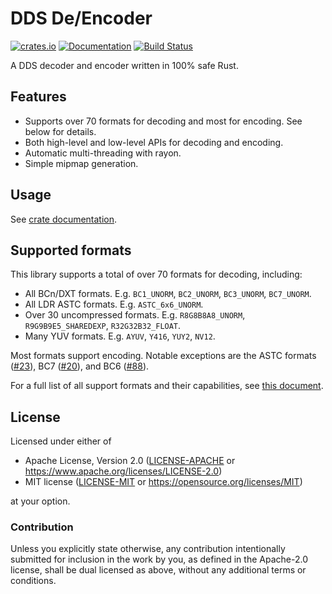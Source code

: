 # DDS De/Encoder

[![crates.io](https://img.shields.io/crates/v/dds.svg)](https://crates.io/crates/dds)
[![Documentation](https://docs.rs/image/badge.svg)](https://docs.rs/dds)
[![Build Status](https://github.com/image-rs/image-dds/workflows/Rust%20CI/badge.svg)](https://github.com/image-rs/image-dds/actions)

A DDS decoder and encoder written in 100% safe Rust.

## Features

- Supports over 70 formats for decoding and most for encoding. See below for details.
- Both high-level and low-level APIs for decoding and encoding.
- Automatic multi-threading with rayon.
- Simple mipmap generation.

## Usage

See [crate documentation](https://docs.rs/dds/).

## Supported formats

This library supports a total of over 70 formats for decoding, including:

- All BCn/DXT formats. E.g. `BC1_UNORM`, `BC2_UNORM`, `BC3_UNORM`, `BC7_UNORM`.
- All LDR ASTC formats. E.g. `ASTC_6x6_UNORM`.
- Over 30 uncompressed formats. E.g. `R8G8B8A8_UNORM`, `R9G9B9E5_SHAREDEXP`, `R32G32B32_FLOAT`.
- Many YUV formats. E.g. `AYUV`, `Y416`, `YUY2`, `NV12`.

Most formats support encoding. Notable exceptions are the ASTC formats ([#23](https://github.com/image-rs/image-dds/issues/23)), BC7 ([#20](https://github.com/image-rs/image-dds/issues/20)), and BC6 ([#88](https://github.com/image-rs/image-dds/issues/88)).

For a full list of all support formats and their capabilities, see [this document](./supported-formats.md).

## License

Licensed under either of

- Apache License, Version 2.0 ([LICENSE-APACHE](LICENSE-APACHE) or https://www.apache.org/licenses/LICENSE-2.0)
- MIT license ([LICENSE-MIT](LICENSE-MIT) or https://opensource.org/licenses/MIT)

at your option.

### Contribution

Unless you explicitly state otherwise, any contribution intentionally submitted
for inclusion in the work by you, as defined in the Apache-2.0 license, shall be dual licensed as above, without any
additional terms or conditions.
